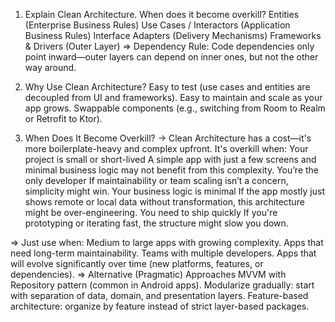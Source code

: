 1. Explain Clean Architecture. When does it become overkill?
	Entities (Enterprise Business Rules)
	Use Cases / Interactors (Application Business Rules)
	Interface Adapters (Delivery Mechanisms)
	Frameworks & Drivers (Outer Layer)
=>  Dependency Rule: Code dependencies only point inward—outer layers can depend on inner ones, but not the other way around.

2. Why Use Clean Architecture?
	Easy to test (use cases and entities are decoupled from UI and frameworks).
	Easy to maintain and scale as your app grows.
	Swappable components (e.g., switching from Room to Realm or Retrofit to Ktor).

3. When Does It Become Overkill?
	-> Clean Architecture has a cost—it's more boilerplate-heavy and complex upfront. It's overkill when:
	Your project is small or short-lived
		A simple app with just a few screens and minimal business logic may not benefit from this complexity.
	You’re the only developer
		If maintainability or team scaling isn’t a concern, simplicity might win.
	Your business logic is minimal
		If the app mostly just shows remote or local data without transformation, this architecture might be over-engineering.
	You need to ship quickly
		If you're prototyping or iterating fast, the structure might slow you down.

=> Just use when:
	Medium to large apps with growing complexity.
	Apps that need long-term maintainability.
	Teams with multiple developers.
	Apps that will evolve significantly over time (new platforms, features, or dependencies).
=> Alternative (Pragmatic) Approaches
	MVVM with Repository pattern (common in Android apps).
	Modularize gradually: start with separation of data, domain, and presentation layers.
	Feature-based architecture: organize by feature instead of strict layer-based packages.

